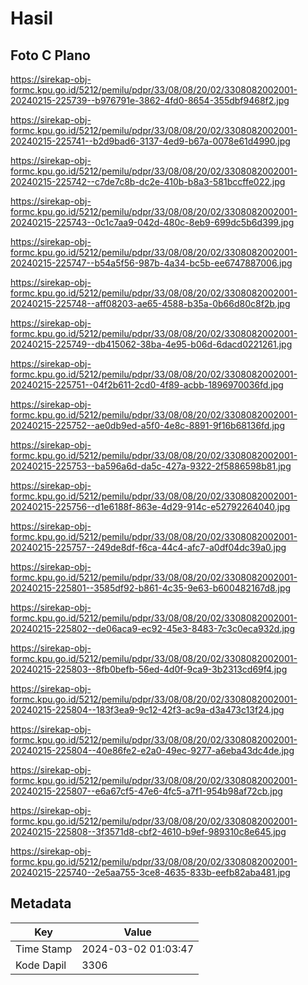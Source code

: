 # Hasil

## Foto C Plano

https://sirekap-obj-formc.kpu.go.id/5212/pemilu/pdpr/33/08/08/20/02/3308082002001-20240215-225739--b976791e-3862-4fd0-8654-355dbf9468f2.jpg

https://sirekap-obj-formc.kpu.go.id/5212/pemilu/pdpr/33/08/08/20/02/3308082002001-20240215-225741--b2d9bad6-3137-4ed9-b67a-0078e61d4990.jpg

https://sirekap-obj-formc.kpu.go.id/5212/pemilu/pdpr/33/08/08/20/02/3308082002001-20240215-225742--c7de7c8b-dc2e-410b-b8a3-581bccffe022.jpg

https://sirekap-obj-formc.kpu.go.id/5212/pemilu/pdpr/33/08/08/20/02/3308082002001-20240215-225743--0c1c7aa9-042d-480c-8eb9-699dc5b6d399.jpg

https://sirekap-obj-formc.kpu.go.id/5212/pemilu/pdpr/33/08/08/20/02/3308082002001-20240215-225747--b54a5f56-987b-4a34-bc5b-ee6747887006.jpg

https://sirekap-obj-formc.kpu.go.id/5212/pemilu/pdpr/33/08/08/20/02/3308082002001-20240215-225748--aff08203-ae65-4588-b35a-0b66d80c8f2b.jpg

https://sirekap-obj-formc.kpu.go.id/5212/pemilu/pdpr/33/08/08/20/02/3308082002001-20240215-225749--db415062-38ba-4e95-b06d-6dacd0221261.jpg

https://sirekap-obj-formc.kpu.go.id/5212/pemilu/pdpr/33/08/08/20/02/3308082002001-20240215-225751--04f2b611-2cd0-4f89-acbb-1896970036fd.jpg

https://sirekap-obj-formc.kpu.go.id/5212/pemilu/pdpr/33/08/08/20/02/3308082002001-20240215-225752--ae0db9ed-a5f0-4e8c-8891-9f16b68136fd.jpg

https://sirekap-obj-formc.kpu.go.id/5212/pemilu/pdpr/33/08/08/20/02/3308082002001-20240215-225753--ba596a6d-da5c-427a-9322-2f5886598b81.jpg

https://sirekap-obj-formc.kpu.go.id/5212/pemilu/pdpr/33/08/08/20/02/3308082002001-20240215-225756--d1e6188f-863e-4d29-914c-e52792264040.jpg

https://sirekap-obj-formc.kpu.go.id/5212/pemilu/pdpr/33/08/08/20/02/3308082002001-20240215-225757--249de8df-f6ca-44c4-afc7-a0df04dc39a0.jpg

https://sirekap-obj-formc.kpu.go.id/5212/pemilu/pdpr/33/08/08/20/02/3308082002001-20240215-225801--3585df92-b861-4c35-9e63-b600482167d8.jpg

https://sirekap-obj-formc.kpu.go.id/5212/pemilu/pdpr/33/08/08/20/02/3308082002001-20240215-225802--de06aca9-ec92-45e3-8483-7c3c0eca932d.jpg

https://sirekap-obj-formc.kpu.go.id/5212/pemilu/pdpr/33/08/08/20/02/3308082002001-20240215-225803--8fb0befb-56ed-4d0f-9ca9-3b2313cd69f4.jpg

https://sirekap-obj-formc.kpu.go.id/5212/pemilu/pdpr/33/08/08/20/02/3308082002001-20240215-225804--183f3ea9-9c12-42f3-ac9a-d3a473c13f24.jpg

https://sirekap-obj-formc.kpu.go.id/5212/pemilu/pdpr/33/08/08/20/02/3308082002001-20240215-225804--40e86fe2-e2a0-49ec-9277-a6eba43dc4de.jpg

https://sirekap-obj-formc.kpu.go.id/5212/pemilu/pdpr/33/08/08/20/02/3308082002001-20240215-225807--e6a67cf5-47e6-4fc5-a7f1-954b98af72cb.jpg

https://sirekap-obj-formc.kpu.go.id/5212/pemilu/pdpr/33/08/08/20/02/3308082002001-20240215-225808--3f3571d8-cbf2-4610-b9ef-989310c8e645.jpg

https://sirekap-obj-formc.kpu.go.id/5212/pemilu/pdpr/33/08/08/20/02/3308082002001-20240215-225740--2e5aa755-3ce8-4635-833b-eefb82aba481.jpg


## Metadata

| Key        | Value               |
| ---------- | ------------------- |
| Time Stamp | 2024-03-02 01:03:47 |
| Kode Dapil | 3306                |



